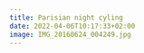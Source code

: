 ```yaml
---
title: Parisian night cyling
date: 2022-04-06T10:17:33+02:00
image: IMG_20160624_004249.jpg
---
```


